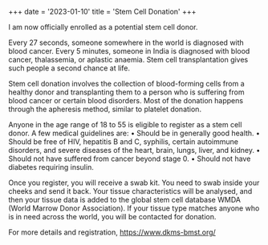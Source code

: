 +++
date = '2023-01-10'
title = 'Stem Cell Donation' 
+++

I am now officially enrolled as a potential stem cell donor.

Every 27 seconds, someone somewhere in the world is diagnosed with blood cancer. Every 5 minutes, someone in India is diagnosed with blood cancer, thalassemia, or aplastic anaemia. Stem cell transplantation gives such people a second chance at life.

Stem cell donation involves the collection of blood-forming cells from a healthy donor and transplanting them to a person who is suffering from blood cancer or certain blood disorders. Most of the donation happens through the apheresis method, similar to platelet donation.

Anyone in the age range of 18 to 55 is eligible to register as a stem cell donor.
A few medical guidelines are:
• Should be in generally good health.
• Should be free of HIV, hepatitis B and C, syphilis, certain autoimmune disorders, and severe diseases of the heart, brain, lungs, liver, and kidney.
• Should not have suffered from cancer beyond stage 0.
• Should not have diabetes requiring insulin.

Once you register, you will receive a swab kit. You need to swab inside your cheeks and send it back. Your tissue characteristics will be analysed, and then your tissue data is added to the global stem cell database WMDA (World Marrow Donor Association). If your tissue type matches anyone who is in need across the world, you will be contacted for donation.

For more details and registration,
https://www.dkms-bmst.org/
